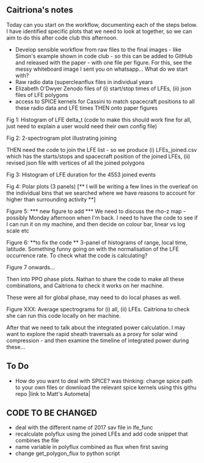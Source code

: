 Caitriona's notes
-----------------
Today can you start on the workflow, documenting each of the steps below. I have identified specific plots that we need to look at together, so we can aim to do this after code club this afternoon.
- Develop sensible workflow from raw files to the final images - like Simon's example shown in code club - so this can be added to GitHub and released with the paper - with one file per figure.
For this, see the messy whiteboard image I sent you on whatsapp...
What do we start with?
- Raw radio data (supercleanflux files in individual years
- Elizabeth O'Dwyer Zenodo files of (i) start/stop times of LFEs, (ii) json files of LFE polygons
- access to SPICE kernels for Cassini to match spacecraft positions to all these radio data and LFE times
THEN onto paper figures

Fig 1: Histogram of LFE delta_t (code to make this should work fine for all, just need to explain a user would need their own config file)

Fig 2: 2-spectrogram plot illustrating joining

THEN need the code to join the LFE list - so we produce (i) LFEs_joined.csv which has the starts/stops and spacecraft position of the joined LFEs, (ii) revised json file with vertices of all the joined polygons

Fig 3: Histogram of LFE duration for the 4553 joined events

Fig 4: Polar plots (3 panels)
[** I will be writing a few lines in the overleaf on the individual bins that we searched where we have reasons to account for higher than surrounding activity **]

Figure 5: *** new figure to add ***
We need to discuss the rho-z map - possibly Monday afternoon when I'm back. I need to have the code to see if I can run it on my machine, and then decide on colour bar, linear vs log scale etc

Figure 6: **to fix the code **
3-panel of histograms of range, local time, latitude. Something funny going on with the normalisation of the LFE occurrence rate. To check what the code is calculating?

Figure 7 onwards...

Then into PPO phase plots. Nathan to share the code to make all these combinations, and Caitriona to check it works on her machine.

These were all for global phase, may need to do local phases as well.

Figure XXX: Average spectrograms for (i) all, (ii) LFEs. Caitriona to check she can run this code locally on her machine.

After that we need to talk about the integrated power calculation. I may want to explore the rapid sheath traversals as a proxy for solar wind compression - and then examine the timeline of integrated power during these...

To Do
-----

- How do you want to deal with SPICE? was thinking: change spice path to your own files or download the relevant spice kernels using this githu repo |link to Matt's Autometa|

CODE TO BE CHANGED
------------------
- deal with the different name of 2017 sav file in lfe_func
- recalculate polyflux using the joined LFEs and add code snippet that combines the file
- name variable in polyflux combined as flux when first saving
- change get_polygon_flux to python script